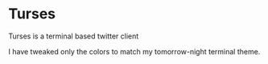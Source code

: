 Turses
======

Turses is a terminal based twitter client

I have tweaked only the colors to match my tomorrow-night terminal theme.
